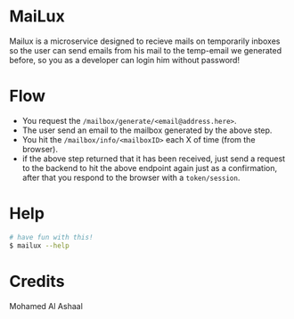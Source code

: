 MaiLux
=======
Mailux is a microservice designed to recieve mails on temporarily inboxes so the user can send emails from his mail to the temp-email we generated before, so you as a developer can login him without password!

Flow
=====
- You request the `/mailbox/generate/<email@address.here>`.
- The user send an email to the mailbox generated by the above step.
- You hit the `/mailbox/info/<mailboxID>` each X of time (from the browser).
- if the above step returned that it has been received, just send a request to the backend to hit the above endpoint again just as a confirmation, after that you respond to the browser with a `token/session`.

Help
====
```bash
# have fun with this!
$ mailux --help
```

Credits
=======
Mohamed Al Ashaal